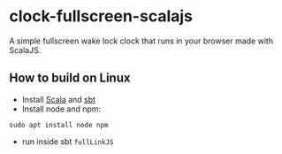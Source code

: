 # clock-fullscreen-scalajs
A simple fullscreen wake lock clock that runs in your browser made with ScalaJS.

## How to build on Linux

* Install [Scala](https://scala-lang.org/download/) and [sbt](https://www.scala-sbt.org/)
* Install node and npm: 
```
sudo apt install node npm
```
* run inside sbt `fullLinkJS`

